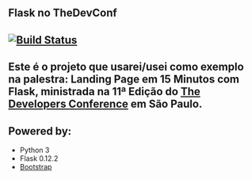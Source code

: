 ## Flask no TheDevConf
[![Build Status](https://travis-ci.org/lays147/TheDevConf-Flask.svg?branch=master)](https://travis-ci.org/lays147/TheDevConf-Flask)
<br/>
--
Este é o projeto que usarei/usei como exemplo na palestra: Landing Page em 15 Minutos com Flask,
ministrada na 11ª Edição do [The Developers Conference](https://www.thedevelopersconference.com.br) em São Paulo.
<br/>
--

## Powered by:
- Python 3
- Flask 0.12.2
- [Bootstrap](https://startbootstrap.com/template-overviews/landing-page/)
